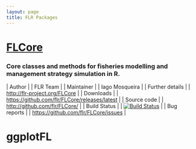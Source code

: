 ```yaml
---
layout: page
title: FLR Packages
---
```


# [FLCore](http://flr-project.org/FLCore)

### Core classes and methods for fisheries modelling and management strategy simulation in R.

| Author           |  | FLR Team  |
| Maintainer       |  | Iago Mosqueira  |
| Further details  |  | <http://flr-project.org/FLCore> |
| Downloads        |  | <https://github.com/flr/FLCore/releases/latest> |
| Source code      |  | <http://github.com/flr/FLCore/> |
| Build Status     |  | [![Build Status](https://travis-ci.org/flr/FLCore.svg?branch=master)](https://travis-ci.org/flr/FLCore) |
| Bug reports      |  | <https://github.com/flr/FLCore/issues> | 

# ggplotFL
